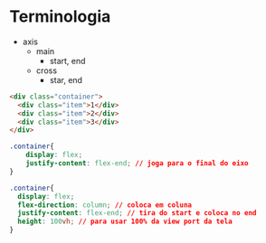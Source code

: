 # Terminologia

- axis
    - main
        - start, end
    - cross
        - star, end

``` HTML
<div class="container">
  <div class="item">1</div>
  <div class="item">2</div>
  <div class="item">3</div>
</div>
```

```CSS main
.container{   
    display: flex;  
    justify-content: flex-end; // joga para o final do eixo 
}
```
```CSS cross
.container{   
  display: flex;  
  flex-direction: column; // coloca em coluna
  justify-content: flex-end; // tira do start e coloca no end
  height: 100vh; // para usar 100% da view port da tela
}
```